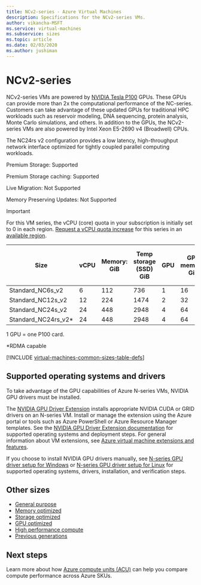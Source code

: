 ```yaml
---
title: NCv2-series - Azure Virtual Machines
description: Specifications for the NCv2-series VMs.
author: vikancha-MSFT
ms.service: virtual-machines
ms.subservice: sizes
ms.topic: article
ms.date: 02/03/2020
ms.author: jushiman
---
```


# NCv2-series

NCv2-series VMs are powered by [NVIDIA Tesla P100](https://www.nvidia.com/data-center/tesla-p100/) GPUs. These GPUs can provide more than 2x the computational performance of the NC-series. Customers can take advantage of these updated GPUs for traditional HPC workloads such as reservoir modeling, DNA sequencing, protein analysis, Monte Carlo simulations, and others. In addition to the GPUs, the NCv2-series VMs are also powered by Intel Xeon E5-2690 v4 (Broadwell) CPUs.

The NC24rs v2 configuration provides a low latency, high-throughput network interface optimized for tightly coupled parallel computing workloads.

Premium Storage:  Supported

Premium Storage caching:  Supported

Live Migration: Not Supported

Memory Preserving Updates: Not Supported

> [!IMPORTANT]
> For this VM series, the vCPU (core) quota in your subscription is initially set to 0 in each region. [Request a vCPU quota increase](../azure-supportability/resource-manager-core-quotas-request.md) for this series in an [available region](https://azure.microsoft.com/regions/services/).
>
| Size | vCPU | Memory: GiB | Temp storage (SSD) GiB | GPU | GPU memory: GiB | Max data disks | Max uncached disk throughput: IOPS/MBps | Max NICs |
|---|---|---|---|---|---|---|---|---|
| Standard_NC6s_v2    | 6  | 112 | 736  | 1 | 16 | 12 | 20000/200 | 4 |
| Standard_NC12s_v2   | 12 | 224 | 1474 | 2 | 32 | 24 | 40000/400 | 8 |
| Standard_NC24s_v2   | 24 | 448 | 2948 | 4 | 64 | 32 | 80000/800 | 8 |
| Standard_NC24rs_v2* | 24 | 448 | 2948 | 4 | 64 | 32 | 80000/800 | 8 |

1 GPU = one P100 card.

*RDMA capable

[!INCLUDE [virtual-machines-common-sizes-table-defs](../../includes/virtual-machines-common-sizes-table-defs.md)]

## Supported operating systems and drivers

To take advantage of the GPU capabilities of Azure N-series VMs, NVIDIA GPU drivers must be installed.

The [NVIDIA GPU Driver Extension](./extensions/hpccompute-gpu-windows.md) installs appropriate NVIDIA CUDA or GRID drivers on an N-series VM. Install or manage the extension using the Azure portal or tools such as Azure PowerShell or Azure Resource Manager templates. See the [NVIDIA GPU Driver Extension documentation](./extensions/hpccompute-gpu-windows.md) for supported operating systems and deployment steps. For general information about VM extensions, see [Azure virtual machine extensions and features](./extensions/overview.md).

If you choose to install NVIDIA GPU drivers manually, see [N-series GPU driver setup for Windows](./windows/n-series-driver-setup.md) or [N-series GPU driver setup for Linux](./linux/n-series-driver-setup.md) for supported operating systems, drivers, installation, and verification steps.

## Other sizes

- [General purpose](sizes-general.md)
- [Memory optimized](sizes-memory.md)
- [Storage optimized](sizes-storage.md)
- [GPU optimized](sizes-gpu.md)
- [High performance compute](sizes-hpc.md)
- [Previous generations](sizes-previous-gen.md)

## Next steps

Learn more about how [Azure compute units (ACU)](acu.md) can help you compare compute performance across Azure SKUs.
